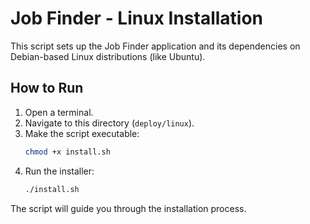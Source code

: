 # Job Finder - Linux Installation

This script sets up the Job Finder application and its dependencies on Debian-based Linux distributions (like Ubuntu).

## How to Run

1.  Open a terminal.
2.  Navigate to this directory (`deploy/linux`).
3.  Make the script executable:
    ```bash
    chmod +x install.sh
    ```
4.  Run the installer:
    ```bash
    ./install.sh
    ```

The script will guide you through the installation process.

